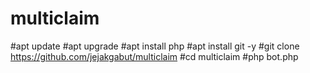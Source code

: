 # multiclaim
#apt update
#apt upgrade
#apt install php
#apt install git -y
#git clone https://github.com/jejakgabut/multiclaim
#cd multiclaim
#php bot.php
